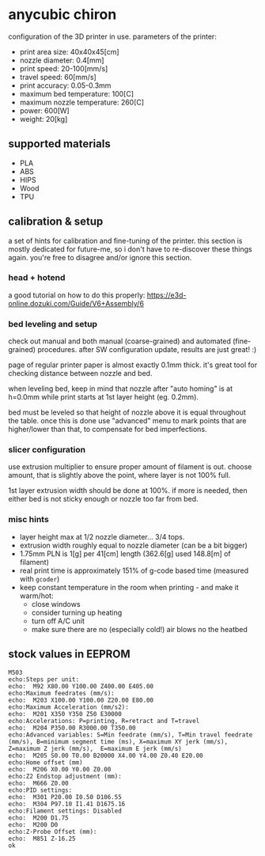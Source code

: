 # anycubic chiron

configuration of the 3D printer in use.
parameters of the printer:

* print area size: 40x40x45[cm]
* nozzle diameter: 0.4[mm]
* print speed: 20-100[mm/s]
* travel speed: 60[mm/s]
* print accuracy: 0.05-0.3mm
* maximum bed temperature: 100[C]
* maximum nozzle temperature: 260[C]
* power: 600[W]
* weight: 20[kg]


## supported materials
* PLA
* ABS
* HIPS
* Wood
* TPU


## calibration & setup
a set of hints for calibration and fine-tuning of the printer.
this section is mostly dedicated for future-me, so i don't have to re-discover these things again.
you're free to disagree and/or ignore this section.


### head + hotend
a good tutorial on how to do this properly:
https://e3d-online.dozuki.com/Guide/V6+Assembly/6


### bed leveling and setup
check out manual and both manual (coarse-grained) and automated (fine-grained) procedures.
after SW configuration update, results are just great! :)

page of regular printer paper is almost exactly 0.1mm thick.
it's great tool for checking distance between nozzle and bed.

when leveling bed, keep in mind that nozzle after "auto homing" is at h=0.0mm
while print starts at 1st layer height (eg. 0.2mm).

bed must be leveled so that height of nozzle above it is equal throughout the table.
once this is done use "advanced" menu to mark points that are higher/lower than that, to compensate for bed imperfections.


### slicer configuration
use extrusion multiplier to ensure proper amount of filament is out.
choose amount, that is slightly above the point, where layer is not 100% full.

1st layer extrusion width should be done at 100%.
if more is needed, then either bed is not sticky enough or nozzle too far from bed.


### misc hints
* layer height max at 1/2 nozzle diameter... 3/4 tops.
* extrusion width roughly equal to nozzle diameter (can be a bit bigger)
* 1.75mm PLN is 1[g] per 41[cm] length (362.6[g] used 148.8[m] of filament)
* real print time is approximately 151% of g-code based time (measured with `gcoder`)
* keep constant temperature in the room when printing - and make it warm/hot:
  * close windows
  * consider turning up heating
  * turn off A/C unit
  * make sure there are no (especially cold!) air blows no the heatbed


## stock values in EEPROM
```
M503
echo:Steps per unit:
echo:  M92 X80.00 Y100.00 Z400.00 E405.00
echo:Maximum feedrates (mm/s):
echo:  M203 X100.00 Y100.00 Z20.00 E80.00
echo:Maximum Acceleration (mm/s2):
echo:  M201 X350 Y350 Z50 E30000
echo:Accelerations: P=printing, R=retract and T=travel
echo:  M204 P350.00 R3000.00 T350.00
echo:Advanced variables: S=Min feedrate (mm/s), T=Min travel feedrate (mm/s), B=minimum segment time (ms), X=maximum XY jerk (mm/s),  Z=maximum Z jerk (mm/s),  E=maximum E jerk (mm/s)
echo:  M205 S0.00 T0.00 B20000 X4.00 Y4.00 Z0.40 E20.00
echo:Home offset (mm)
echo:  M206 X0.00 Y0.00 Z0.00
echo:Z2 Endstop adjustment (mm):
echo:  M666 Z0.00
echo:PID settings:
echo:  M301 P20.00 I0.50 D106.55
echo:  M304 P97.10 I1.41 D1675.16
echo:Filament settings: Disabled
echo:  M200 D1.75
echo:  M200 D0
echo:Z-Probe Offset (mm):
echo:  M851 Z-16.25
ok
```
